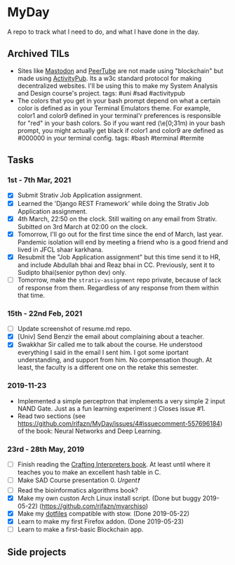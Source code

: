 # MyDay
A repo to track what I need to do, and what I have done in the day.

## Archived TILs
- Sites like [Mastodon](https://mastodon.social/) and [PeerTube](https://peertube.cpy.re/) are not made using "blockchain" but made using [ActivityPub](https://en.wikipedia.org/wiki/ActivityPub). Its a w3c standard protocol for making decentralized websites. I'll be using this to make my System Analysis and Design course's project. tags: #uni #sad #activitypub
- The colors that you get in your bash prompt depend on what a certain color is defined as in your Terminal Emulators theme. For example, color1 and color9 defined in your terminal'r preferences is responsible for "red" in your bash colors. So if you want red (\e\[0;31m) in your bash prompt, you might actually get black if color1 and color9 are defined as #000000 in your terminal config. tags: #bash #terminal #termite

## Tasks

### 1st - 7th Mar, 2021

- [x] Submit Strativ Job Application assignment.
- [x] Learned the 'Django REST Framework' while doing the Strativ Job Application assignment.
- [x] 4th March, 22:50 on the clock. Still waiting on any email from Strativ. Subitted on 3rd March at 02:00 on the clock.
- [x] Tomorrow, I'll go out for the first time since the end of March, last year. Pandemic isolation will end by meeting a friend who is a good friend and lived in JFCL shaar karkhana.
- [x] Resubmit the "Job Application assignment" but this time send it to HR, and include Abdullah bhai and Reaz bhai in CC. Previously, sent it to Sudipto bhai(senior python dev) only.
- [ ] Tomorrow, make the `strativ-assignment` repo private, because of lack of response from them. Regardless of any response from them within that time.

### 15th - 22nd Feb, 2021

- [  ] Update screenshot of resume.md repo.
- [x] [Univ] Send Benzir the email about complaining about a teacher.
- [x] Swakkhar Sir called me to talk about the course. He understood everything I said in the email I sent him. I got some iportant understanding, and support from him. No compensation though. At least, the faculty is a different one on the retake this semester.

### 2019-11-23

+ Implemented a simple perceptron that implements a very simple 2 input NAND Gate. Just as a fun learning experiment :) Closes issue #1.
+ Read two sections (see https://github.com/rifazn/MyDay/issues/4#issuecomment-557696184) of the book: Neural Networks and Deep Learning.

### 23rd - 28th May, 2019

- [ ] Finish reading the [Crafting Interpreters book](http://craftinginterpreters.com/). At least until where it teaches you to make an excellent hash table in C.
- [ ] Make SAD Course presentation 0. _Urgent❗_
- [ ] Read the bioinformatics algorithms book?
- [x] Make my own custon Arch Linux install script. (Done but buggy 2019-05-22)
   (https://github.com/rifazn/myarchiso)
- [x] Make my [dotfiles](https://git.sr.ht/~rifazn/dotfiles) compatible with stow. (Done 2019-05-22)
- [x] Learn to make my first Firefox addon. (Done 2019-05-23)
- [ ] Learn to make a first-basic Blockchain app.

## Side projects
